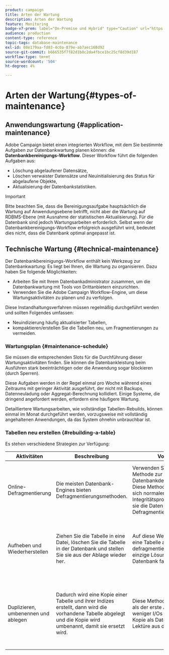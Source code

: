```yaml
---
product: campaign
title: Arten der Wartung
description: Arten der Wartung
feature: Monitoring
badge-v7-prem: label="On-Premise und Hybrid" type="Caution" url="https://experienceleague.adobe.com/docs/campaign-classic/using/installing-campaign-classic/architecture-and-hosting-models/hosting-models-lp/hosting-models.html?lang=de" tooltip="Gilt nur für Hybrid- und On-Premise-Bereitstellungen"
audience: production
content-type: reference
topic-tags: database-maintenance
exl-id: 08e179aa-fd83-4c0a-879e-ab7aec168d92
source-git-commit: b666535f7f82d1b8c2da4fbce1bc25cf8d39d187
workflow-type: tm+mt
source-wordcount: '504'
ht-degree: 4%

---
```


# Arten der Wartung{#types-of-maintenance}



## Anwendungswartung {#application-maintenance}

Adobe Campaign bietet einen integrierten Workflow, mit dem Sie bestimmte Aufgaben zur Datenbankwartung planen können: die **Datenbankbereinigungs-Workflow**. Dieser Workflow führt die folgenden Aufgaben aus:

* Löschung abgelaufener Datensätze,
* Löschen verwaister Datensätze und Neuinitialisierung des Status für abgelaufene Objekte,
* Aktualisierung der Datenbankstatistiken.

>[!IMPORTANT]
>
>Bitte beachten Sie, dass die Bereinigungsaufgabe hauptsächlich die Wartung auf Anwendungsebene betrifft, nicht aber die Wartung auf RDBMS-Ebene (mit Ausnahme der statistischen Aktualisierung). Für die Datenbank sind jedoch Wartungsarbeiten erforderlich. Selbst wenn der Datenbankbereinigungs-Workflow erfolgreich ausgeführt wird, bedeutet dies nicht, dass die Datenbank optimal angepasst ist.

## Technische Wartung {#technical-maintenance}

Der Datenbankbereinigungs-Workflow enthält kein Werkzeug zur Datenbankwartung: Es liegt bei Ihnen, die Wartung zu organisieren. Dazu haben Sie folgende Möglichkeiten:

* Arbeiten Sie mit Ihrem Datenbankadministrator zusammen, um die Datenbankwartung mit Tools von Drittanbietern einzurichten.
* Verwenden Sie die Adobe Campaign Workflow-Engine, um diese Wartungsaktivitäten zu planen und zu verfolgen.

Diese Instandhaltungsverfahren müssen regelmäßig durchgeführt werden und sollten Folgendes umfassen:

* Neuindizierung häufig aktualisierter Tabellen,
* kompaktieren/erstellen Sie die Tabellen neu, um Fragmentierungen zu vermeiden.

### Wartungsplan {#maintenance-schedule}

Sie müssen die entsprechenden Slots für die Durchführung dieser Wartungsaktivitäten finden. Sie können die Datenbankleistung beim Ausführen stark beeinträchtigen oder die Anwendung sogar blockieren (durch Sperren).

Diese Aufgaben werden in der Regel einmal pro Woche während eines Zeitraums mit geringer Aktivität ausgeführt, der nicht mit Backups, Datenneuladung oder Aggregat-Berechnung kollidiert. Einige Systeme, die dringend angefordert werden, erfordern eine häufigere Wartung.

Detailliertere Wartungsarbeiten, wie vollständige Tabellen-Rebuilds, können einmal im Monat durchgeführt werden, vorzugsweise mit vollständig angehaltenen Anwendungen, da das System ohnehin unbrauchbar ist.

### Tabellen neu erstellen {#rebuilding-a-table}

Es stehen verschiedene Strategien zur Verfügung:

<table> 
 <thead> 
  <tr> 
   <th> Aktivitäten </th> 
   <th> Beschreibung </th> 
   <th> Vorteile </th> 
   <th> Nachteile </th> 
  </tr> 
 </thead> 
 <tbody> 
  <tr> 
   <td> Online-Defragmentierung<br /> </td> 
   <td> Die meisten Datenbank-Engines bieten Defragmentierungsmethoden.<br /> </td> 
   <td> Verwenden Sie einfach die Methode zur Datenbankdefragmentierung. Diese Methoden kümmern sich normalerweise um Integritätsprobleme, indem sie die Daten während der Defragmentierung sperren.<br /> </td> 
   <td> Abhängig von der Datenbank können diese Defragmentierungsmethoden als RDBMS-Option (Oracle) bereitgestellt werden und sind nicht immer die effizienteste Methode zum Umgang mit größeren Tabellen.<br /> </td> 
  </tr> 
  <tr> 
   <td> Aufheben und Wiederherstellen<br /> </td> 
   <td> Ziehen Sie die Tabelle in eine Datei, löschen Sie die Tabelle in der Datenbank und stellen Sie sie aus der Ablage wieder her.<br /> </td> 
   <td> Auf diese Weise lässt sich eine Tabelle am einfachsten defragmentieren. Auch die einzige Lösung, wenn die Datenbank fast voll ist.<br /> </td> 
   <td> Da die Tabelle gelöscht und neu erstellt wird, kann die Anwendung nicht online gelassen werden, auch nicht im schreibgeschützten Modus (die Tabelle ist während der Wiederherstellungsphase nicht verfügbar).<br /> </td> 
  </tr> 
  <tr> 
   <td> Duplizieren, umbenennen und ablegen<br /> </td> 
   <td> Dadurch wird eine Kopie einer Tabelle und ihrer Indizes erstellt, dann wird die vorhandene Tabelle abgelegt und die Kopie wird umbenannt, damit sie ersetzt wird.<br /> </td> 
   <td> Diese Methode ist schneller als der erste Ansatz, da sie weniger I/Os generiert (keine Kopie als Datei und keine Lektüre aus dieser Datei).<br /> </td> 
   <td> Erfordert doppelt so viel Platz.<br /> Alle aktiven Prozesse, die während des Prozesses in die Tabelle geschrieben werden, müssen angehalten werden. Lesevorgänge sind jedoch nicht betroffen, da die Tabelle im letzten Moment nach der Wiederherstellung ausgetauscht wird. <br /> </td> 
  </tr> 
 </tbody> 
</table>
